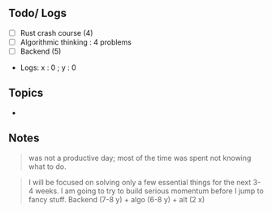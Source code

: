 ## Todo/ Logs
- [ ] Rust crash course (4) 
- [ ] Algorithmic thinking : 4 problems 
- [ ] Backend (5) 

- Logs: x : 0 ; y : 0 


## Topics
- 


## Notes 
> was not a productive day; most of the time was spent not knowing what to do. 

> I will be focused on solving only a few essential things for the next 3-4 weeks. I am going to try to build serious momentum before I jump to fancy stuff. 
> Backend (7-8 y) + algo (6-8 y) + alt (2 x) 

